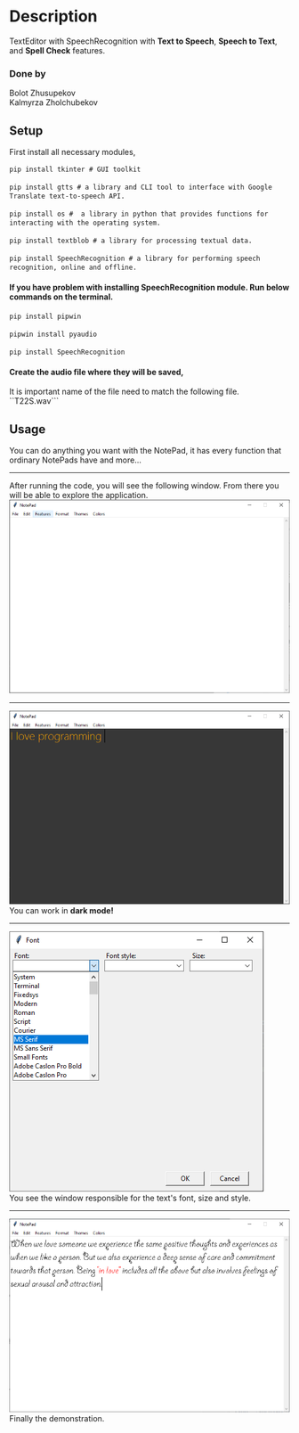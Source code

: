 # Description
TextEditor with SpeechRecognition with **Text to Speech**, **Speech to Text**, and **Spell Check** features.  

### Done by

Bolot Zhusupekov \
Kalmyrza Zholchubekov

## Setup
First install all necessary modules,
```
pip install tkinter # GUI toolkit 

pip install gtts # a library and CLI tool to interface with Google Translate text-to-speech API.

pip install os #  a library in python that provides functions for interacting with the operating system.

pip install textblob # a library for processing textual data.

pip install SpeechRecognition # a library for performing speech recognition, online and offline.

```
#### If you have problem with installing SpeechRecognition module. Run below commands on the terminal. 

```
pip install pipwin

pipwin install pyaudio

pip install SpeechRecognition
```

#### Create the audio file where they will be saved, 
It is important name of the file need to match the following file. 
``T22S.wav```

## Usage 

You can do anything you want with the NotePad, it has every function that ordinary NotePads have and more...
***
After running the code, you will see the following window. From there you will be able to explore the application. 
![](Images/first.png)
***
![](Images/night_on.png)\
You can work in **dark mode!**

***
![](Images/font.png)\
You see the window responsible for the text's font, size and style.

***
![](Images/demonstration.png)\
Finally the demonstration. 






